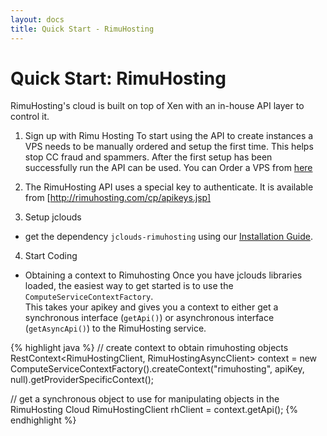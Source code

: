 ```yaml
---
layout: docs
title: Quick Start - RimuHosting
---
```


# Quick Start: RimuHosting

RimuHosting's cloud is built on top of Xen with an in-house API layer to control it.

1. Sign up with Rimu Hosting
	To start using the API to create instances a VPS needs to be manually ordered and setup the first time. 
	This helps stop CC fraud and spammers. 
	After the first setup has been successfully run the API can be used. You can Order a VPS 
	from [here](http://rimuhosting.com/order/startorder1.jsp?hom=t-vps)

2. The RimuHosting API uses a special key to authenticate. It is available from [http://rimuhosting.com/cp/apikeys.jsp]

3. Setup jclouds
 * get the dependency `jclouds-rimuhosting` using our [Installation Guide](/documentation/userguide/installation-guide).

4. Start Coding
* Obtaining a context to Rimuhosting
Once you have jclouds libraries loaded, the easiest way to get started is to use the `ComputeServiceContextFactory`.  
	This takes your apikey and gives you a context to either get a synchronous interface (`getApi()`) or 
	asynchronous interface (`getAsyncApi()`) to the RimuHosting service.

{% highlight java %}
// create context to obtain rimuhosting objects
RestContext<RimuHostingClient, RimuHostingAsyncClient> context = 
   				new ComputeServiceContextFactory().createContext("rimuhosting", 
																apiKey, null).getProviderSpecificContext();

// get a synchronous object to use for manipulating objects in the RimuHosting Cloud
RimuHostingClient rhClient = context.getApi();
{% endhighlight %}